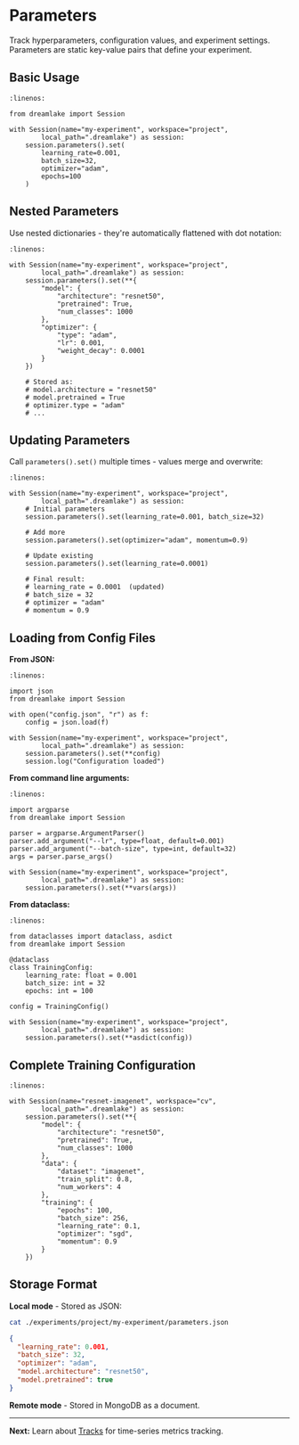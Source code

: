 # Parameters

Track hyperparameters, configuration values, and experiment settings. Parameters are static key-value pairs that define your experiment.

## Basic Usage

```{code-block} python
:linenos:

from dreamlake import Session

with Session(name="my-experiment", workspace="project",
        local_path=".dreamlake") as session:
    session.parameters().set(
        learning_rate=0.001,
        batch_size=32,
        optimizer="adam",
        epochs=100
    )
```

## Nested Parameters

Use nested dictionaries - they're automatically flattened with dot notation:

```{code-block} python
:linenos:

with Session(name="my-experiment", workspace="project",
        local_path=".dreamlake") as session:
    session.parameters().set(**{
        "model": {
            "architecture": "resnet50",
            "pretrained": True,
            "num_classes": 1000
        },
        "optimizer": {
            "type": "adam",
            "lr": 0.001,
            "weight_decay": 0.0001
        }
    })

    # Stored as:
    # model.architecture = "resnet50"
    # model.pretrained = True
    # optimizer.type = "adam"
    # ...
```

## Updating Parameters

Call `parameters().set()` multiple times - values merge and overwrite:

```{code-block} python
:linenos:

with Session(name="my-experiment", workspace="project",
        local_path=".dreamlake") as session:
    # Initial parameters
    session.parameters().set(learning_rate=0.001, batch_size=32)

    # Add more
    session.parameters().set(optimizer="adam", momentum=0.9)

    # Update existing
    session.parameters().set(learning_rate=0.0001)

    # Final result:
    # learning_rate = 0.0001  (updated)
    # batch_size = 32
    # optimizer = "adam"
    # momentum = 0.9
```

## Loading from Config Files

**From JSON:**

```{code-block} python
:linenos:

import json
from dreamlake import Session

with open("config.json", "r") as f:
    config = json.load(f)

with Session(name="my-experiment", workspace="project",
        local_path=".dreamlake") as session:
    session.parameters().set(**config)
    session.log("Configuration loaded")
```

**From command line arguments:**

```{code-block} python
:linenos:

import argparse
from dreamlake import Session

parser = argparse.ArgumentParser()
parser.add_argument("--lr", type=float, default=0.001)
parser.add_argument("--batch-size", type=int, default=32)
args = parser.parse_args()

with Session(name="my-experiment", workspace="project",
        local_path=".dreamlake") as session:
    session.parameters().set(**vars(args))
```

**From dataclass:**

```{code-block} python
:linenos:

from dataclasses import dataclass, asdict
from dreamlake import Session

@dataclass
class TrainingConfig:
    learning_rate: float = 0.001
    batch_size: int = 32
    epochs: int = 100

config = TrainingConfig()

with Session(name="my-experiment", workspace="project",
        local_path=".dreamlake") as session:
    session.parameters().set(**asdict(config))
```

## Complete Training Configuration

```{code-block} python
:linenos:

with Session(name="resnet-imagenet", workspace="cv",
        local_path=".dreamlake") as session:
    session.parameters().set(**{
        "model": {
            "architecture": "resnet50",
            "pretrained": True,
            "num_classes": 1000
        },
        "data": {
            "dataset": "imagenet",
            "train_split": 0.8,
            "num_workers": 4
        },
        "training": {
            "epochs": 100,
            "batch_size": 256,
            "learning_rate": 0.1,
            "optimizer": "sgd",
            "momentum": 0.9
        }
    })
```

## Storage Format

**Local mode** - Stored as JSON:

```bash
cat ./experiments/project/my-experiment/parameters.json
```

```json
{
  "learning_rate": 0.001,
  "batch_size": 32,
  "optimizer": "adam",
  "model.architecture": "resnet50",
  "model.pretrained": true
}
```

**Remote mode** - Stored in MongoDB as a document.

---

**Next:** Learn about [Tracks](tracks.md) for time-series metrics tracking.

